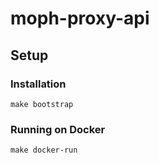 # moph-proxy-api

## Setup

### Installation

```
make bootstrap
```

### Running on Docker

```
make docker-run
```
